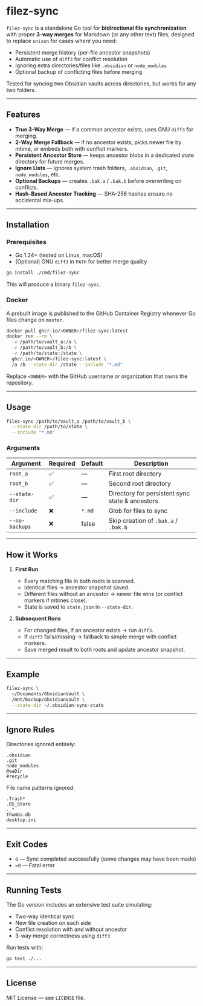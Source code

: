 # filez-sync

`filez-sync` is a standalone Go tool for **bidirectional file synchronization** with proper **3-way merges** for Markdown (or any other text) files, designed to replace `unison` for cases where you need:

* Persistent merge history (per-file ancestor snapshots)
* Automatic use of `diff3` for conflict resolution
* Ignoring extra directories/files like `.obsidian` or `node_modules`
* Optional backup of conflicting files before merging

Tested for syncing two Obsidian vaults across directories, but works for any two folders.

---

## Features

- **True 3-Way Merge** — if a common ancestor exists, uses GNU `diff3` for merging.
- **2-Way Merge Fallback** — if no ancestor exists, picks newer file by mtime, or embeds both with conflict markers.
- **Persistent Ancestor Store** — keeps ancestor blobs in a dedicated state directory for future merges.
- **Ignore Lists** — ignores system trash folders, `.obsidian`, `.git`, `node_modules`, etc.
- **Optional Backups** — creates `.bak.a` / `.bak.b` before overwriting on conflicts.
- **Hash-Based Ancestor Tracking** — SHA-256 hashes ensure no accidental mix-ups.

---

## Installation

### Prerequisites
- Go 1.24+ (tested on Linux, macOS)
- (Optional) GNU `diff3` in `PATH` for better merge quality

```bash
go install ./cmd/filez-sync
```

This will produce a binary `filez-sync`.

### Docker

A prebuilt image is published to the GitHub Container Registry whenever Go files change on `master`.

```bash
docker pull ghcr.io/<OWNER>/filez-sync:latest
docker run --rm \
  -v /path/to/vault_a:/a \
  -v /path/to/vault_b:/b \
  -v /path/to/state:/state \
  ghcr.io/<OWNER>/filez-sync:latest \
  /a /b --state-dir /state --include "*.md"
```

Replace `<OWNER>` with the GitHub username or organization that owns the repository.

---

## Usage

```bash
filez-sync /path/to/vault_a /path/to/vault_b \
  --state-dir /path/to/state \
  --include "*.md"
```

### Arguments

| Argument       | Required | Default | Description                                     |
| -------------- | -------- | ------- | ----------------------------------------------- |
| `root_a`       | ✅        | —       | First root directory                            |
| `root_b`       | ✅        | —       | Second root directory                           |
| `--state-dir`  | ✅        | —       | Directory for persistent sync state & ancestors |
| `--include`    | ❌        | `*.md`  | Glob for files to sync                          |
| `--no-backups` | ❌        | false   | Skip creation of `.bak.a` / `.bak.b`            |

---

## How it Works

1. **First Run**

   * Every matching file in both roots is scanned.
   * Identical files → ancestor snapshot saved.
   * Different files without an ancestor → newer file wins (or conflict markers if mtimes close).
   * State is saved to `state.json` in `--state-dir`.

2. **Subsequent Runs**

   * For changed files, if an ancestor exists → run `diff3`.
   * If `diff3` fails/missing → fallback to simple merge with conflict markers.
   * Save merged result to both roots and update ancestor snapshot.

---

## Example

```bash
filez-sync \
  ~/Documents/ObsidianVault \
  /mnt/backup/ObsidianVault \
  --state-dir ~/.obsidian-sync-state
```

---

## Ignore Rules

Directories ignored entirely:

```
.obsidian
.git
node_modules
@eaDir
#recycle
```

File name patterns ignored:

```
.Trash*
.DS_Store
._*
Thumbs.db
desktop.ini
```

---

## Exit Codes

* `0` — Sync completed successfully (some changes may have been made)
* `>0` — Fatal error

---

## Running Tests

The Go version includes an extensive test suite simulating:

* Two-way identical sync
* New file creation on each side
* Conflict resolution with and without ancestor
* 3-way merge correctness using `diff3`

Run tests with:

```bash
go test ./...
```

---

## License

MIT License — see `LICENSE` file.

